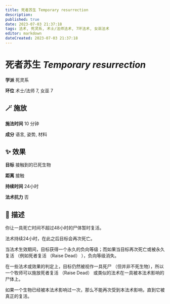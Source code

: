 ```yaml
---
title: 死者苏生 Temporary resurrection
description: 
published: true
date: 2023-07-03 21:37:18
tags: 法术, 死灵系, 术士/法师法术, 7环法术, 女巫法术
editor: markdown
dateCreated: 2023-07-03 21:37:18
---
```


# **死者苏生** *Temporary resurrection*

**学派** 死灵系 

**环位** 术士/法师 7, 女巫 7

## 🪄 施放

**施法时间** 10 分钟

**成分** 语言, 姿势, 材料

## ✨ 效果 

**目标** 接触到的已死生物 

**距离** 接触  

**持续时间** 24小时 

**法术抗力** 否

## 📖 描述

你让一具死亡时间不超过48小时的尸体暂时复活。

法术持续24小时，在此之后目标会再次死亡。

当法术生效期间，目标获得一个永久的负向等级；而如果当目标再次死亡或被永久复活 （例如死者复活 （Raise Dead） ），负向等级消失。

在一些法术或效果的判定上，目标仍然被视作一具死尸 （但并非不死生物），所以一个牧师可以施放死者复活 （Raise Dead） 或类似的法术在一具被本法术影响的尸体上。

如果一个生物已经被本法术影响过一次，那么不能再次受到本法术影响，直到它被真正的复活。
    